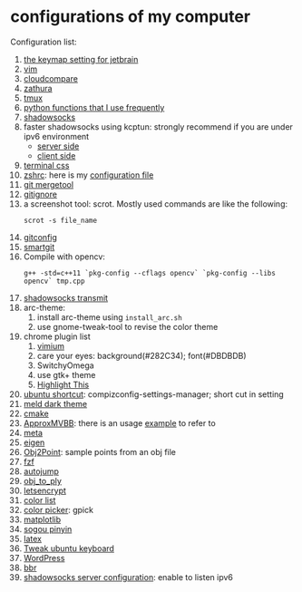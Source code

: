 # configurations of my computer

Configuration list:

1. [the keymap setting for jetbrain](./jetbrain_settings.jar)
2. [vim](https://github.com/wwtalwtaw/.vim/)
3. [cloudcompare](./install_cc.sh)
4. [zathura](./zathurarc)
5. [tmux](./.tmux.conf)
6. [python functions that I use frequently](./my_pyfun)
7. [shadowsocks](./ss/install_ss.sh)
8. faster shadowsocks using kcptun: strongly recommend if you are under ipv6 environment
    * [server side](./ss/fast_server.sh)
    * [client side](./ss/fast_client.sh)
9. [terminal css](./gtk.css)
10. [zshrc](./install_zsh.sh): here is my [configuration file](./.zshrc)
12. [git mergetool](./git_meld.sh)
13. [gitignore](./.gitignore)
14. a screenshot tool: scrot. Mostly used commands are like the following:
    ```
    scrot -s file_name
    ```
15. [gitconfig](./.gitconfig)
16. [smartgit](./install_sg.sh)
17. Compile with opencv:
    ```
    g++ -std=c++11 `pkg-config --cflags opencv` `pkg-config --libs opencv` tmp.cpp
    ```
18. [shadowsocks transmit](./ss/haproxy.cfg)
19. arc-theme:
    1. install arc-theme using `install_arc.sh`
    2. use gnome-tweak-tool to revise the color theme
20. chrome plugin list
    1. [vimium](./vimium_options.md)
    2. care your eyes: background(#282C34); font(#DBDBDB)
    3. SwitchyOmega
    4. use gtk+ theme
    5. [Highlight This](./highlight_this.md)
21. [ubuntu shortcut](./ubuntu_shortcut.md): compizconfig-settings-manager; short cut in setting
22. [meld dark theme](./meld.css)
23. [cmake](./install_cmake.sh)
24. [ApproxMVBB](./install_approxmvbb.sh): there is an usage [example](./ApproxMVBB) to refer to
25. [meta](./install_meta.sh)
26. [eigen](./install_eigen.sh)
27. [Obj2Point](./Obj2Point): sample points from an obj file
28. [fzf](./install_fzf.sh)
29. [autojump](./install_autojump.sh)
30. [obj_to_ply](./obj_to_ply)
31. [letsencrypt](./letsencrypt)
32. [color list](./color_list)
33. [color picker](./install_gpick.sh): gpick
34. [matplotlib](./matplotlib)
35. [sogou pinyin](./install_sogou.sh)
36. [latex](./latex)
37. [Tweak ubuntu keyboard](./tweak_keyboard.md)
38. [WordPress](./install_wordpress.sh)
39. [bbr](./ss/install_bbr.sh)
40. [shadowsocks server configuration](./ss/config.json): enable to listen ipv6

